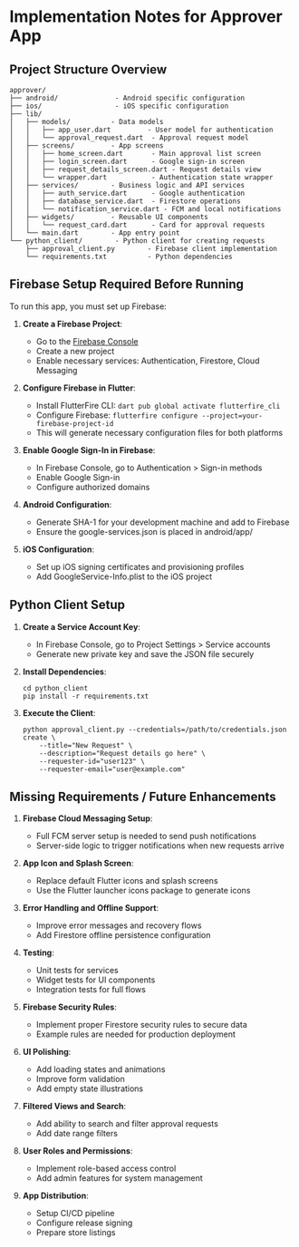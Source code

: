 # Implementation Notes for Approver App

## Project Structure Overview

```
approver/
├── android/              - Android specific configuration
├── ios/                  - iOS specific configuration
├── lib/
│   ├── models/          - Data models
│   │   ├── app_user.dart         - User model for authentication
│   │   └── approval_request.dart  - Approval request model
│   ├── screens/         - App screens
│   │   ├── home_screen.dart       - Main approval list screen
│   │   ├── login_screen.dart      - Google sign-in screen
│   │   ├── request_details_screen.dart - Request details view
│   │   └── wrapper.dart           - Authentication state wrapper
│   ├── services/        - Business logic and API services
│   │   ├── auth_service.dart      - Google authentication
│   │   ├── database_service.dart  - Firestore operations
│   │   └── notification_service.dart - FCM and local notifications
│   ├── widgets/         - Reusable UI components
│   │   └── request_card.dart      - Card for approval requests
│   └── main.dart        - App entry point
└── python_client/        - Python client for creating requests
    ├── approval_client.py        - Firebase client implementation
    └── requirements.txt          - Python dependencies
```

## Firebase Setup Required Before Running

To run this app, you must set up Firebase:

1. **Create a Firebase Project**:
   - Go to the [Firebase Console](https://console.firebase.google.com/)
   - Create a new project
   - Enable necessary services: Authentication, Firestore, Cloud Messaging

2. **Configure Firebase in Flutter**:
   - Install FlutterFire CLI: `dart pub global activate flutterfire_cli`
   - Configure Firebase: `flutterfire configure --project=your-firebase-project-id`
   - This will generate necessary configuration files for both platforms

3. **Enable Google Sign-In in Firebase**:
   - In Firebase Console, go to Authentication > Sign-in methods
   - Enable Google Sign-in
   - Configure authorized domains

4. **Android Configuration**:
   - Generate SHA-1 for your development machine and add to Firebase
   - Ensure the google-services.json is placed in android/app/

5. **iOS Configuration**:
   - Set up iOS signing certificates and provisioning profiles
   - Add GoogleService-Info.plist to the iOS project

## Python Client Setup

1. **Create a Service Account Key**:
   - In Firebase Console, go to Project Settings > Service accounts
   - Generate new private key and save the JSON file securely

2. **Install Dependencies**:
   ```
   cd python_client
   pip install -r requirements.txt
   ```

3. **Execute the Client**:
   ```
   python approval_client.py --credentials=/path/to/credentials.json create \
       --title="New Request" \
       --description="Request details go here" \
       --requester-id="user123" \
       --requester-email="user@example.com"
   ```

## Missing Requirements / Future Enhancements

1. **Firebase Cloud Messaging Setup**:
   - Full FCM server setup is needed to send push notifications
   - Server-side logic to trigger notifications when new requests arrive

2. **App Icon and Splash Screen**:
   - Replace default Flutter icons and splash screens
   - Use the Flutter launcher icons package to generate icons

3. **Error Handling and Offline Support**:
   - Improve error messages and recovery flows
   - Add Firestore offline persistence configuration

4. **Testing**:
   - Unit tests for services
   - Widget tests for UI components
   - Integration tests for full flows

5. **Firebase Security Rules**:
   - Implement proper Firestore security rules to secure data
   - Example rules are needed for production deployment

6. **UI Polishing**:
   - Add loading states and animations
   - Improve form validation
   - Add empty state illustrations

7. **Filtered Views and Search**:
   - Add ability to search and filter approval requests
   - Add date range filters

8. **User Roles and Permissions**:
   - Implement role-based access control
   - Add admin features for system management

9. **App Distribution**:
   - Setup CI/CD pipeline
   - Configure release signing
   - Prepare store listings 